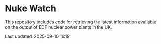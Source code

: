 # Nuke Watch

This repository includes code for retrieving the latest information available on the output of EDF nuclear power plants in the UK.

Last updated: 2025-09-10 16:19